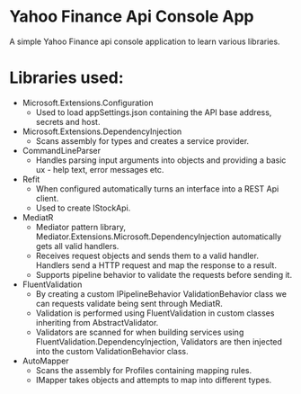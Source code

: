 # Yahoo Finance Api Console App
A simple Yahoo Finance api console application to learn various libraries.

# Libraries used:
* Microsoft.Extensions.Configuration
  - Used to load appSettings.json containing the API base address, secrets and host.
* Microsoft.Extensions.DependencyInjection
  - Scans assembly for types and creates a service provider.
* CommandLineParser
  - Handles parsing input arguments into objects and providing a basic ux - help text, error messages etc. 
* Refit
  - When configured automatically turns an interface into a REST Api client.
  - Used to create IStockApi.
* MediatR 
  - Mediator pattern library, Mediator.Extensions.Microsoft.DependencyInjection automatically gets all valid handlers.
  - Receives request objects and sends them to a valid handler. Handlers send a HTTP request and map the response to a result.
  - Supports pipeline behavior to validate the requests before sending it.
* FluentValidation
  - By creating a custom IPipelineBehavior ValidationBehavior class we can requests validate being sent through MediatR.
  - Validation is performed using FluentValidation in custom classes inheriting from AbstractValidator.
  - Validators are scanned for when building services using FluentValidation.DependencyInjection, Validators are then injected into the custom ValidationBehavior class.
* AutoMapper
  - Scans the assembly for Profiles containing mapping rules.
  - IMapper takes objects and attempts to map into different types.
